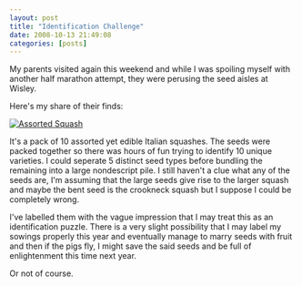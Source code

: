 ```yaml
---
layout: post
title: "Identification Challenge"
date: 2008-10-13 21:49:08
categories: [posts]
---
```


My parents visited again this weekend and while I was spoiling myself with another half marathon attempt, they were perusing the seed aisles at Wisley.

Here's my share of their finds:

[![Assorted Squash](http://farm4.static.flickr.com/3024/2938398648_78257f4492.jpg)](http://www.flickr.com/photos/warriorwomen/2938398648/)

It's a pack of 10 assorted yet edible Italian squashes. The seeds were packed together so there was hours of fun trying to identify 10 unique varieties. I could seperate 5 distinct seed types before bundling the remaining into a large nondescript pile. I still haven't a clue what any of the seeds are, I'm assuming that the large seeds give rise to the larger squash and maybe the bent seed is the crookneck squash but I suppose I could be completely wrong.

I've labelled them with the vague impression that I may treat this as an identification puzzle. There is a very slight possibility that I may label my sowings properly this year and eventually manage to marry seeds with fruit and then if the pigs fly, I might save the said seeds and be full of enlightenment this time next year.

Or not of course.
